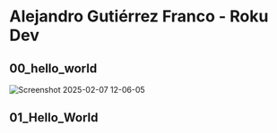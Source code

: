 # Alejandro Gutiérrez Franco - Roku Dev 
## 00_hello_world

![Screenshot 2025-02-07 12-06-05](https://github.com/user-attachments/assets/ae4c72d5-617c-4d16-92c4-a1e8a02b45a5)

## 01_Hello_World
